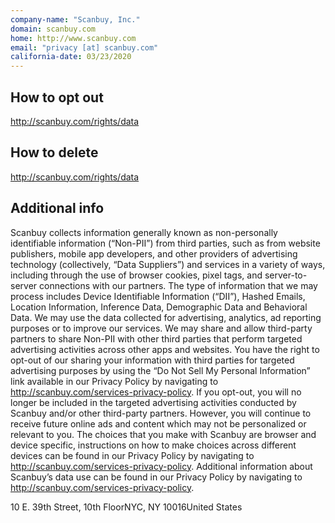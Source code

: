```yaml
---
company-name: "Scanbuy, Inc."
domain: scanbuy.com
home: http://www.scanbuy.com
email: "privacy [at] scanbuy.com"
california-date: 03/23/2020
---
```

## How to opt out


http://scanbuy.com/rights/data

## How to delete


http://scanbuy.com/rights/data

## Additional info


Scanbuy collects information generally known as non-personally identifiable information (“Non-PII”) from third parties, such as from website publishers, mobile app developers, and other providers of advertising technology (collectively, “Data Suppliers”) and services in a variety of ways, including through the use of browser cookies, pixel tags, and server-to-server connections with our partners. The type of information that we may process includes Device Identifiable Information (“DII”), Hashed Emails, Location Information, Inference Data, Demographic Data and Behavioral Data. We may use the data collected for advertising, analytics, ad reporting purposes or to improve our services. We may share and allow third-party partners to share Non-PII with other third parties that perform targeted advertising activities across other apps and websites. You have the right to opt-out of our sharing your information with third parties for targeted advertising purposes by using the “Do Not Sell My Personal Information” link available in our Privacy Policy by navigating to http://scanbuy.com/services-privacy-policy. If you opt-out, you will no longer be included in the targeted advertising activities conducted by Scanbuy and/or other third-party partners. However, you will continue to receive future online ads and content which may not be personalized or relevant to you. The choices that you make with Scanbuy are browser and device specific, instructions on how to make choices across different devices can be found in our Privacy Policy by navigating to http://scanbuy.com/services-privacy-policy. Additional information about Scanbuy’s data use can be found in our Privacy Policy by navigating to http://scanbuy.com/services-privacy-policy.

10 E. 39th Street, 10th FloorNYC, NY 10016United States













